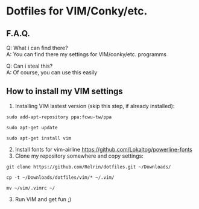 # Dotfiles for VIM/Conky/etc.

## F.A.Q.

Q: What i can find there?  
A: You can find there my settings for VIM/conky/etc. programms  

Q: Can i steal this?  
A: Of course, you can use this easily  

## How to install my VIM settings

1. Installing VIM lastest version (skip this step, if already installed):  
``` 
sudo add-apt-repository ppa:fcwu-tw/ppa 
```  
```
sudo apt-get update   
```  
```
sudo apt-get install vim
```
2. Install fonts for vim-airline
https://github.com/Lokaltog/powerline-fonts
3. Clone my repository somewhere and copy settings:   
```
git clone https://github.com/Relrin/dotfiles.git ~/Downloads/
```  
```
cp -t ~/Downloads/dotfiles/vim/* ~/.vim/
```  
```
mv ~/vim/.vimrc ~/
```  
3. Run VIM and get fun ;)


